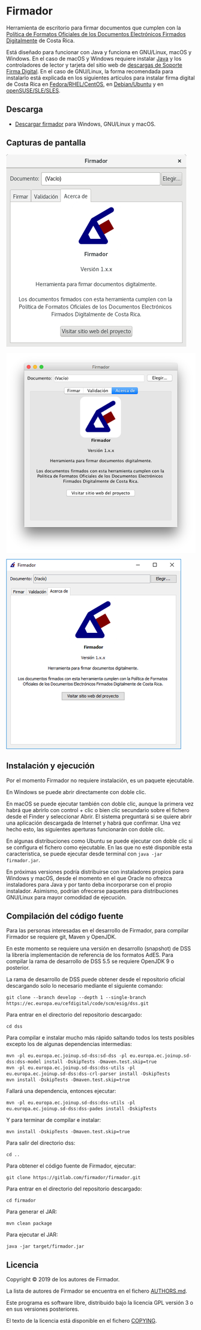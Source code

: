 # Firmador

Herramienta de escritorio para firmar documentos que cumplen con la [Política
de Formatos Oficiales de los Documentos Electrónicos Firmados Digitalmente](
https://www.mifirmadigital.go.cr/?smd_process_download=1&download_id=372
) de Costa Rica.

Está diseñado para funcionar con Java y funciona en GNU/Linux, macOS y Windows.
En el caso de macOS y Windows requiere instalar [Java](https://java.com/) y los
controladores de lector y tarjeta del sitio web de [descargas de Soporte Firma
Digital](https://soportefirmadigital.com/sfdj/dl.aspx).
En el caso de GNU/Linux, la forma recomendada para instalarlo está explicada en
los siguientes artículos para instalar firma digital de Costa Rica en
[Fedora/RHEL/CentOS](https://fran.cr/instalar-firma-digital-costa-rica-linux-fedora/), en
[Debian/Ubuntu](https://fran.cr/instalar-firma-digital-costa-rica-gnu-linux-ubuntu/) y
en [openSUSE/SLE/SLES](https://fran.cr/instalar-firma-digital-costa-rica-gnu-linux-opensuse-leap-sles-sle/).


## Descarga

- [Descargar firmador](https://firmador.app/firmador.jar) para Windows,
  GNU/Linux y macOS.


## Capturas de pantalla

![Firmador para GNU/Linux](pantallazos/gnulinux.png)

![Firmador para macOS](pantallazos/macos.png)

![Firmador para Windows](pantallazos/windows.png)


## Instalación y ejecución

Por el momento Firmador no requiere instalación, es un paquete ejecutable.

En Windows se puede abrir directamente con doble clic.

En macOS se puede ejecutar también con doble clic, aunque la primera vez habrá
que abrirlo con control + clic o bien clic secundario sobre el fichero desde el
Finder y seleccionar Abrir. El sistema preguntará si se quiere abrir una
aplicación descargada de Internet y habrá que confirmar. Una vez hecho esto,
las siguientes aperturas funcionarán con doble clic.

En algunas distribuciones como Ubuntu se puede ejecutar con doble clic si se
configura el fichero como ejecutable. En las que no esté disponible esta
característica, se puede ejecutar desde terminal con `java -jar firmador.jar`.

En próximas versiones podría distribuirse con instaladores propios para Windows
y macOS, desde el momento en el que Oracle no ofrezca instaladores para Java y
por tanto deba incorporarse con el propio instalador. Asimismo, podrían
ofrecerse paquetes para distribuciones GNU/Linux para mayor comodidad de
ejecución.


## Compilación del código fuente

Para las personas interesadas en el desarrollo de Firmador, para compilar
Firmador se requiere git, Maven y OpenJDK.

En este momento se requiere una versión en desarrollo (snapshot) de DSS la
librería implementación de referencia de los formatos AdES. Para compilar
la rama de desarrollo de DSS 5.5 se requiere OpenJDK 9 o posterior.

La rama de desarrollo de DSS puede obtener desde el repositorio oficial
descargando solo lo necesario mediante el siguiente comando:

    git clone --branch develop --depth 1 --single-branch https://ec.europa.eu/cefdigital/code/scm/esig/dss.git

Para entrar en el directorio del repositorio descargado:

    cd dss

Para compilar e instalar mucho más rápido saltando todos los tests posibles
excepto los de algunas dependencias intermedias:

    mvn -pl eu.europa.ec.joinup.sd-dss:sd-dss -pl eu.europa.ec.joinup.sd-dss:dss-model install -DskipTests -Dmaven.test.skip=true
    mvn -pl eu.europa.ec.joinup.sd-dss:dss-utils -pl eu.europa.ec.joinup.sd-dss:dss-crl-parser install -DskipTests
    mvn install -DskipTests -Dmaven.test.skip=true

Fallará una dependencia, entonces ejecutar:

    mvn -pl eu.europa.ec.joinup.sd-dss:dss-utils -pl eu.europa.ec.joinup.sd-dss:dss-pades install -DskipTests

Y para terminar de compilar e instalar:

    mvn install -DskipTests -Dmaven.test.skip=true

Para salir del directorio dss:

    cd ..

Para obtener el código fuente de Firmador, ejecutar:

    git clone https://gitlab.com/firmador/firmador.git

Para entrar en el directorio del repositorio descargado:

    cd firmador

Para generar el JAR:

    mvn clean package

Para ejecutar el JAR:

    java -jar target/firmador.jar


## Licencia

Copyright © 2019 de los autores de Firmador.

La lista de autores de Firmador se encuentra en el fichero
[AUTHORS.md](AUTHORS.md).

Este programa es software libre, distribuido bajo la licencia GPL versión 3 o
en sus versiones posteriores.

El texto de la licencia está disponible en el fichero [COPYING](COPYING).
